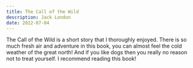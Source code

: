 ```yaml
---
title: The Call of the Wild
description: Jack London
date: 2022-07-04
---
```


The Call of the Wild is a short story that I thoroughly enjoyed. There is so much fresh air and adventure in this book, you can almost feel the cold weather of the great north! And if you like dogs then you really no reason not to treat yourself. I recommend reading this book!

